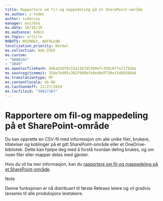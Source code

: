 ```yaml
---
title: Rapportere om fil-og mappedeling på et SharePoint-område
ms.author: v-todmc
author: todmccoy
manager: mnirkhe
ms.date: 10/16/19
ms.audience: Admin
ms.topic: article
ROBOTS: NOINDEX, NOFOLLOW
localization_priority: Normal
ms.collection: Adm_O365
ms.custom:
- "9000192"
- "3049"
ms.openlocfilehash: 8dbad3df0c53a1167d5399efcfd9c0f7a71f928a
ms.sourcegitcommit: 358e7ed05c262f909bfa9ed0df730e1fd89266b8
ms.translationtype: MT
ms.contentlocale: nb-NO
ms.lasthandoff: 11/27/2019
ms.locfileid: "39627367"
---
```

# <a name="report-on-file-and-folder-sharing-in-a-sharepoint-site"></a>Rapportere om fil-og mappedeling på et SharePoint-område

Du kan opprette en CSV-fil med informasjon om alle unike filer, brukere, tillatelser og koblinger på et gitt SharePoint-område eller et OneDrive-bibliotek. Dette kan hjelpe deg med å forstå hvordan deling brukes, og om noen filer eller mapper deles med gjester.

Hvis du vil ha mer informasjon, kan du [rapportere om fil-og mappedeling på et SharePoint-område](https://docs.microsoft.com/sharepoint/sharing-reports).

> [!NOTE]
> Denne funksjonen er nå distribuert til første Release leiere og vil gradvis lanseres til alle produksjons leietakere.